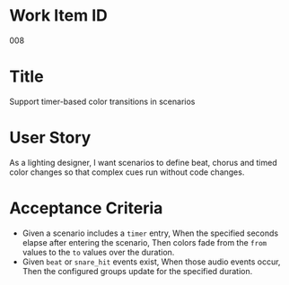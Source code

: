 # Work Item ID
008

# Title
Support timer-based color transitions in scenarios

# User Story
As a lighting designer, I want scenarios to define beat, chorus and timed color
changes so that complex cues run without code changes.

# Acceptance Criteria
- Given a scenario includes a `timer` entry,
  When the specified seconds elapse after entering the scenario,
  Then colors fade from the `from` values to the `to` values over the duration.
- Given `beat` or `snare_hit` events exist,
  When those audio events occur,
  Then the configured groups update for the specified duration.
